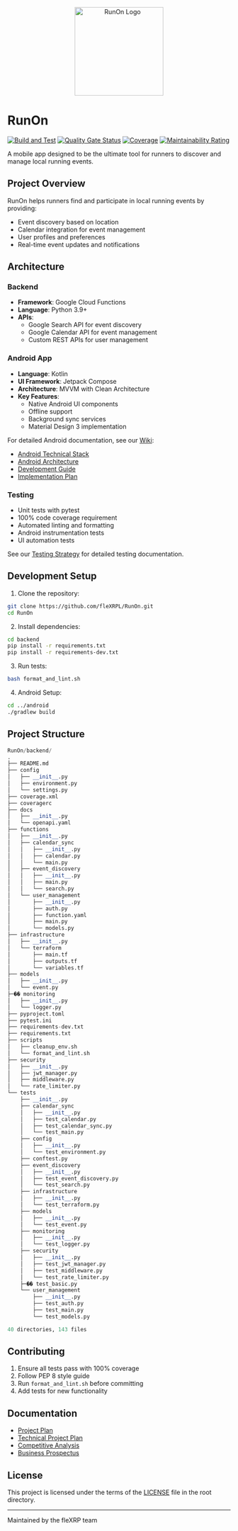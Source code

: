 <p align="center">
  <img src="https://raw.githubusercontent.com/wiki/fleXRPL/RunOn/images/runon-icon-notext.png" alt="RunOn Logo" width="200"/>
</p>

# RunOn

[![Build and Test](https://github.com/fleXRPL/RunOn/actions/workflows/build.yml/badge.svg)](https://github.com/fleXRPL/RunOn/actions/workflows/build.yml)
[![Quality Gate Status](https://sonarcloud.io/api/project_badges/measure?project=fleXRPL_RunOn&metric=alert_status)](https://sonarcloud.io/summary/new_code?id=fleXRPL_RunOn)
[![Coverage](https://sonarcloud.io/api/project_badges/measure?project=fleXRPL_RunOn&metric=coverage)](https://sonarcloud.io/summary/new_code?id=fleXRPL_RunOn)
[![Maintainability Rating](https://sonarcloud.io/api/project_badges/measure?project=fleXRPL_RunOn&metric=sqale_rating)](https://sonarcloud.io/summary/new_code?id=fleXRPL_RunOn)

A mobile app designed to be the ultimate tool for runners to discover and manage local running events.

## Project Overview

RunOn helps runners find and participate in local running events by providing:

- Event discovery based on location
- Calendar integration for event management
- User profiles and preferences
- Real-time event updates and notifications

## Architecture

### Backend

- **Framework**: Google Cloud Functions
- **Language**: Python 3.9+
- **APIs**: 
  - Google Search API for event discovery
  - Google Calendar API for event management
  - Custom REST APIs for user management

### Android App

- **Language**: Kotlin
- **UI Framework**: Jetpack Compose
- **Architecture**: MVVM with Clean Architecture
- **Key Features**:
  - Native Android UI components
  - Offline support
  - Background sync services
  - Material Design 3 implementation

For detailed Android documentation, see our [Wiki](https://github.com/fleXRPL/RunOn/wiki):
- [Android Technical Stack](https://github.com/fleXRPL/RunOn/wiki/Android-Technical-Stack)
- [Android Architecture](https://github.com/fleXRPL/RunOn/wiki/Android-Architecture)
- [Development Guide](https://github.com/fleXRPL/RunOn/wiki/Android-Development-Guide)
- [Implementation Plan](https://github.com/fleXRPL/RunOn/wiki/Android-Implementation-Plan)

### Testing

- Unit tests with pytest
- 100% code coverage requirement
- Automated linting and formatting
- Android instrumentation tests
- UI automation tests

See our [Testing Strategy](https://github.com/fleXRPL/RunOn/wiki/Testing-Strategy) for detailed testing documentation.

## Development Setup

1. Clone the repository:

```bash
git clone https://github.com/fleXRPL/RunOn.git
cd RunOn
```

2. Install dependencies:

```bash
cd backend
pip install -r requirements.txt
pip install -r requirements-dev.txt
```

3. Run tests:

```bash
bash format_and_lint.sh
```

4. Android Setup:

```bash
cd ../android
./gradlew build
```

## Project Structure

```python
RunOn/backend/
.
├── README.md
├── config
│   ├── __init__.py
│   ├── environment.py
│   └── settings.py
├── coverage.xml
├── coveragerc
├── docs
│   ├── __init__.py
│   └── openapi.yaml
├── functions
│   ├── __init__.py
│   ├── calendar_sync
│   │   ├── __init__.py
│   │   ├── calendar.py
│   │   └── main.py
│   ├── event_discovery
│   │   ├── __init__.py
│   │   ├── main.py
│   │   └── search.py
│   └── user_management
│       ├── __init__.py
│       ├── auth.py
│       ├── function.yaml
│       ├── main.py
│       └── models.py
├── infrastructure
│   ├── __init__.py
│   └── terraform
│       ├── main.tf
│       ├── outputs.tf
│       └── variables.tf
├── models
│   ├── __init__.py
│   └── event.py
├─�� monitoring
│   ├── __init__.py
│   └── logger.py
├── pyproject.toml
├── pytest.ini
├── requirements-dev.txt
├── requirements.txt
├── scripts
│   ├── cleanup_env.sh
│   └── format_and_lint.sh
├── security
│   ├── __init__.py
│   ├── jwt_manager.py
│   ├── middleware.py
│   └── rate_limiter.py
└── tests
    ├── __init__.py
    ├── calendar_sync
    │   ├── __init__.py
    │   ├── test_calendar.py
    │   ├── test_calendar_sync.py
    │   └── test_main.py
    ├── config
    │   ├── __init__.py
    │   └── test_environment.py
    ├── conftest.py
    ├── event_discovery
    │   ├── __init__.py
    │   ├── test_event_discovery.py
    │   └── test_search.py
    ├── infrastructure
    │   ├── __init__.py
    │   └── test_terraform.py
    ├── models
    │   ├── __init__.py
    │   └── test_event.py
    ├── monitoring
    │   ├── __init__.py
    │   └── test_logger.py
    ├── security
    │   ├── __init__.py
    │   ├── test_jwt_manager.py
    │   ├── test_middleware.py
    │   └── test_rate_limiter.py
    ├─�� test_basic.py
    └── user_management
        ├── __init__.py
        ├── test_auth.py
        ├── test_main.py
        └── test_models.py

40 directories, 143 files
```

## Contributing

1. Ensure all tests pass with 100% coverage
2. Follow PEP 8 style guide
3. Run `format_and_lint.sh` before committing
4. Add tests for new functionality

## Documentation

- [Project Plan](docs/detail/IOS/RunOn!-Project_Plan.md)
- [Technical Project Plan](docs/detail/IOS/RunOn!-Technical_Project_Plan.md)
- [Competitive Analysis](docs/detail/IOS/RunOn!-Competitive_Analysis.md)
- [Business Prospectus](docs/detail/IOS/RunOn!-Prospectus.md)

## License

This project is licensed under the terms of the [LICENSE](LICENSE) file in the root directory.

---
Maintained by the fleXRP team
